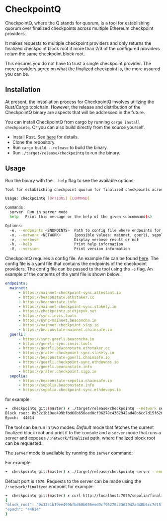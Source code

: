 # CheckpointQ

CheckpointQ, where the Q stands for quorum, is a tool for establishing quorum over finalized checkpoints across multiple
Ethereum checkpoint providers.

It makes requests to multiple checkpoint providers and only returns the finalized checkpoint block root if more than 2/3 of the configured providers return the same checkpoint block root.

This ensures you do not have to trust a single checkpoint provider. The more providers agree on what the finalized checkpoint
is, the more assured you can be.

## Installation

At present, the installation process for CheckpointQ involves utilizing the Rust/Cargo toolchain. 
However, the release and distribution of the CheckpointQ binary are aspects that will be addressed in the future.

You can install CheckpointQ from cargo by running `cargo install checkpointq`. Or you can also build directly from 
the source yourself.

- Install Rust. See [here](https://www.rust-lang.org/tools/install) for details.
- Clone the repository.
- Run `cargo build --release` to build the binary.
- Run `./target/release/checkpointq` to run the binary.

## Usage

Run the binary with the `--help` flag to see the available options:

```bash
Tool for establishing checkpoint quorum for finalized checkpoints across multiple checkpoint providers

Usage: checkpointq [OPTIONS] [COMMAND]

Commands:
  server  Run in server mode
  help   Print this message or the help of the given subcommand(s)

Options:
  -e, --endpoints <ENDPOINTS>  Path to config file where endpoints for network are listed. default is ./endpoint.yaml
  -n, --network <NETWORK>      [possible values: mainnet, goerli, sepolia]
  -v, --verbose                Display verbose result or not
  -h, --help                   Print help information
  -V, --version                Print version information
```

CheckpointQ requires a config file. An example file can be found [here](./endpoints.yaml). The config file is a yaml file
that contains the endpoints of the checkpoint providers. The config file can be passed to the tool using the `-e` flag. An
example of the contents of the yaml file is shown below:

```yaml
endpoints:
  mainnet:
      - https://mainnet-checkpoint-sync.attestant.io
      - https://beaconstate.ethstaker.cc
      - https://beaconstate.info
      - https://mainnet-checkpoint-sync.stakely.io
      - https://checkpointz.pietjepuk.net
      - https://sync.invis.tools
      - https://sync-mainnet.beaconcha.in
      - https://mainnet.checkpoint.sigp.io
      - https://beaconstate-mainnet.chainsafe.io
  goerli:
      - https://sync-goerli.beaconcha.in
      - https://goerli-sync.invis.tools
      - https://goerli.beaconstate.ethstaker.cc
      - https://prater-checkpoint-sync.stakely.io
      - https://beaconstate-goerli.chainsafe.io
      - https://goerli.checkpoint-sync.ethdevops.io
      - https://goerli.beaconstate.info
      - https://prater.checkpoint.sigp.io
  sepolia:
      - https://beaconstate-sepolia.chainsafe.io
      - https://sepolia.beaconstate.info
      - https://sepolia.checkpoint-sync.ethdevops.io
```

for example:

```bash
➜  checkpointq git:(master) ✗ ./target/release/checkpointq --network sepolia --endpoints ./endpoints.yaml
Block root: 0x32c1b19ee499bfbd68b656eed0cf96278c4362942ad48b6cc7d15f620401351c
Epoch:  44614
```

The tool can be run in two modes: _Default_ mode that fetches the current finalized block root and print it to the console
and a `server` mode that runs a server and exposes `/:network/finalized` path, where finalized block root can be requested.

The `server` mode is available by running the  `server` command:


For example:

```bash
➜  checkpointq git:(master) ✗ ./target/release/checkpointq server --endpoints ./endpoints.yaml
```

Default port is `7070`. Requests to the server can be made using the `/:network/finalized` endpoint for example:

```bash
➜  checkpointq git:(master) ✗ curl http://localhost:7070/sepolia/finalized | jq
{
"block_root": "0x32c1b19ee499bfbd68b656eed0cf96278c4362942ad48b6cc7d15f620401351c",
"epoch": "44614"
}
```